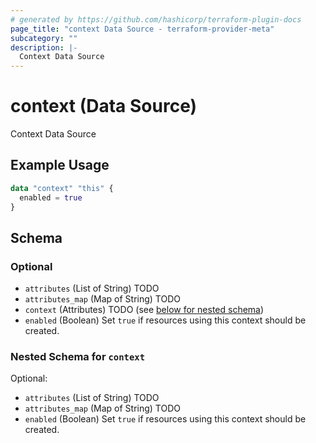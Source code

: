 ```yaml
---
# generated by https://github.com/hashicorp/terraform-plugin-docs
page_title: "context Data Source - terraform-provider-meta"
subcategory: ""
description: |-
  Context Data Source
---
```


# context (Data Source)

Context Data Source

## Example Usage

```terraform
data "context" "this" {
  enabled = true
}
```

<!-- schema generated by tfplugindocs -->
## Schema

### Optional

- `attributes` (List of String) TODO
- `attributes_map` (Map of String) TODO
- `context` (Attributes) TODO (see [below for nested schema](#nestedatt--context))
- `enabled` (Boolean) Set `true` if resources using this context should be created.

<a id="nestedatt--context"></a>
### Nested Schema for `context`

Optional:

- `attributes` (List of String) TODO
- `attributes_map` (Map of String) TODO
- `enabled` (Boolean) Set `true` if resources using this context should be created.


